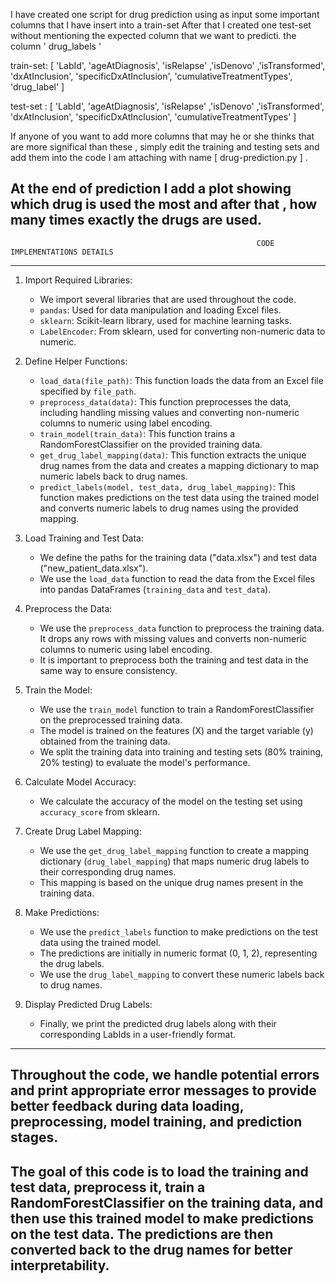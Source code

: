 I have created one script for drug prediction using as input  some important columns that I have insert into a train-set
After that I created one test-set without mentioning the expected column that we want to predicti. the  column ' drug_labels '

train-set:  [ 'LabId',	'ageAtDiagnosis',	'isRelapse'	,'isDenovo'	,'isTransformed', 'dxAtInclusion', 'specificDxAtInclusion',	'cumulativeTreatmentTypes',	'drug_label' ] 

test-set : [ 'LabId',	'ageAtDiagnosis',	'isRelapse'	,'isDenovo'	,'isTransformed', 'dxAtInclusion', 'specificDxAtInclusion',	'cumulativeTreatmentTypes' ] 

If anyone of  you want to add more columns that may he or she thinks that are more significal than these , simply edit the training and testing sets and add them into the code
I am attaching with name [ drug-prediction.py ] .

At the end of prediction I add a plot showing which drug is used the most
and after that , how many times exactly the drugs are used.
-------------------------------------------------------------------------------------------------------------------------------------------------------------------------------------------------------------
                                                           CODE IMPLEMENTATIONS DETAILS
-------------------------------------------------------------------------------------------------------------------------------------------------------------------------------------------------------------

1. Import Required Libraries:
   - We import several libraries that are used throughout the code.
   - `pandas`: Used for data manipulation and loading Excel files.
   - `sklearn`: Scikit-learn library, used for machine learning tasks.
   - `LabelEncoder`: From sklearn, used for converting non-numeric data to numeric.

2. Define Helper Functions:
   - `load_data(file_path)`: This function loads the data from an Excel file specified by `file_path`.
   - `preprocess_data(data)`: This function preprocesses the data, including handling missing values and converting non-numeric columns to numeric using label encoding.
   - `train_model(train_data)`: This function trains a RandomForestClassifier on the provided training data.
   - `get_drug_label_mapping(data)`: This function extracts the unique drug names from the data and creates a mapping dictionary to map numeric labels back to drug names.
   - `predict_labels(model, test_data, drug_label_mapping)`: This function makes predictions on the test data using the trained model and converts numeric labels to drug names using the provided mapping.

3. Load Training and Test Data:
   - We define the paths for the training data ("data.xlsx") and test data ("new_patient_data.xlsx").
   - We use the `load_data` function to read the data from the Excel files into pandas DataFrames (`training_data` and `test_data`).

4. Preprocess the Data:
   - We use the `preprocess_data` function to preprocess the training data. It drops any rows with missing values and converts non-numeric columns to numeric using label encoding.
   - It is important to preprocess both the training and test data in the same way to ensure consistency.

5. Train the Model:
   - We use the `train_model` function to train a RandomForestClassifier on the preprocessed training data.
   - The model is trained on the features (X) and the target variable (y) obtained from the training data.
   - We split the training data into training and testing sets (80% training, 20% testing) to evaluate the model's performance.

6. Calculate Model Accuracy:
   - We calculate the accuracy of the model on the testing set using `accuracy_score` from sklearn.

7. Create Drug Label Mapping:
   - We use the `get_drug_label_mapping` function to create a mapping dictionary (`drug_label_mapping`) that maps numeric drug labels to their corresponding drug names.
   - This mapping is based on the unique drug names present in the training data.

8. Make Predictions:
   - We use the `predict_labels` function to make predictions on the test data using the trained model.
   - The predictions are initially in numeric format (0, 1, 2), representing the drug labels.
   - We use the `drug_label_mapping` to convert these numeric labels back to drug names.

9. Display Predicted Drug Labels:
   - Finally, we print the predicted drug labels along with their corresponding LabIds in a user-friendly format.
-------------------------------------------------------------------------------------------------------------------------------------------------------------------------------------------------------------
## Throughout the code, we handle potential errors and print appropriate error messages to provide better feedback during data loading, preprocessing, model training, and prediction stages.

## The goal of this code is to load the training and test data, preprocess it, train a RandomForestClassifier on the training data, and then use this trained model to make predictions on the test data. The predictions are then converted back to the drug names for better interpretability.
